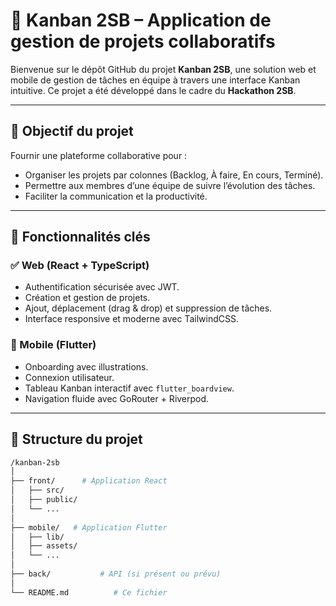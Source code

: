 # 📌 Kanban 2SB – Application de gestion de projets collaboratifs

Bienvenue sur le dépôt GitHub du projet **Kanban 2SB**, une solution web et mobile de gestion de tâches en équipe à travers une interface Kanban intuitive. Ce projet a été développé dans le cadre du **Hackathon 2SB**.

---

## 🚀 Objectif du projet

Fournir une plateforme collaborative pour :
- Organiser les projets par colonnes (Backlog, À faire, En cours, Terminé).
- Permettre aux membres d’une équipe de suivre l’évolution des tâches.
- Faciliter la communication et la productivité.

---

## 🧩 Fonctionnalités clés

### ✅ Web (React + TypeScript)
- Authentification sécurisée avec JWT.
- Création et gestion de projets.
- Ajout, déplacement (drag & drop) et suppression de tâches.
- Interface responsive et moderne avec TailwindCSS.

### 📱 Mobile (Flutter)
- Onboarding avec illustrations.
- Connexion utilisateur.
- Tableau Kanban interactif avec `flutter_boardview`.
- Navigation fluide avec GoRouter + Riverpod.

---

## 📁 Structure du projet

```bash
/kanban-2sb
│
├── front/      # Application React
│   ├── src/
│   ├── public/
│   └── ...
│
├── mobile/   # Application Flutter
│   ├── lib/
│   ├── assets/
│   └── ...
│
├── back/           # API (si présent ou prévu)
│
└── README.md          # Ce fichier
